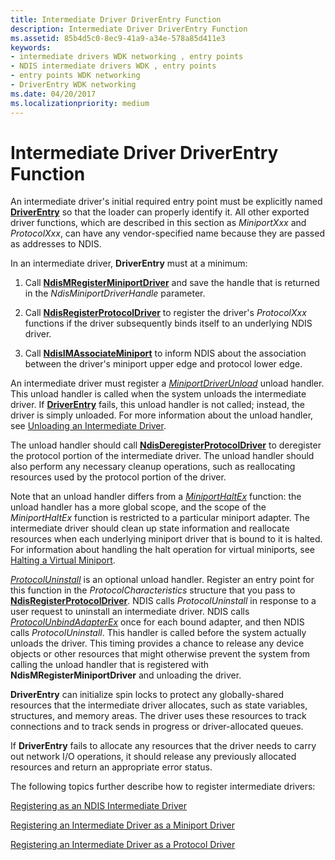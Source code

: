 ```yaml
---
title: Intermediate Driver DriverEntry Function
description: Intermediate Driver DriverEntry Function
ms.assetid: 85b4d5c0-8ec9-41a9-a34e-578a85d411e3
keywords:
- intermediate drivers WDK networking , entry points
- NDIS intermediate drivers WDK , entry points
- entry points WDK networking
- DriverEntry WDK networking
ms.date: 04/20/2017
ms.localizationpriority: medium
---
```


# Intermediate Driver DriverEntry Function





An intermediate driver's initial required entry point must be explicitly named [**DriverEntry**](https://msdn.microsoft.com/library/windows/hardware/ff544113) so that the loader can properly identify it. All other exported driver functions, which are described in this section as *MiniportXxx* and *ProtocolXxx*, can have any vendor-specified name because they are passed as addresses to NDIS.

In an intermediate driver, **DriverEntry** must at a minimum:

1.  Call [**NdisMRegisterMiniportDriver**](https://msdn.microsoft.com/library/windows/hardware/ff563654) and save the handle that is returned in the *NdisMiniportDriverHandle* parameter.

2.  Call [**NdisRegisterProtocolDriver**](https://msdn.microsoft.com/library/windows/hardware/ff564520) to register the driver's *ProtocolXxx* functions if the driver subsequently binds itself to an underlying NDIS driver.

3.  Call [**NdisIMAssociateMiniport**](https://msdn.microsoft.com/library/windows/hardware/ff562717) to inform NDIS about the association between the driver's miniport upper edge and protocol lower edge.

An intermediate driver must register a [*MiniportDriverUnload*](https://msdn.microsoft.com/library/windows/hardware/ff559378) unload handler. This unload handler is called when the system unloads the intermediate driver. If [**DriverEntry**](https://msdn.microsoft.com/library/windows/hardware/ff544113) fails, this unload handler is not called; instead, the driver is simply unloaded. For more information about the unload handler, see [Unloading an Intermediate Driver](unloading-an-intermediate-driver.md).

The unload handler should call [**NdisDeregisterProtocolDriver**](https://msdn.microsoft.com/library/windows/hardware/ff561743) to deregister the protocol portion of the intermediate driver. The unload handler should also perform any necessary cleanup operations, such as reallocating resources used by the protocol portion of the driver.

Note that an unload handler differs from a [*MiniportHaltEx*](https://msdn.microsoft.com/library/windows/hardware/ff559388) function: the unload handler has a more global scope, and the scope of the *MiniportHaltEx* function is restricted to a particular miniport adapter. The intermediate driver should clean up state information and reallocate resources when each underlying miniport driver that is bound to it is halted. For information about handling the halt operation for virtual miniports, see [Halting a Virtual Miniport](halting-a-virtual-miniport.md).

[*ProtocolUninstall*](https://msdn.microsoft.com/library/windows/hardware/ff570279) is an optional unload handler. Register an entry point for this function in the *ProtocolCharacteristics* structure that you pass to [**NdisRegisterProtocolDriver**](https://msdn.microsoft.com/library/windows/hardware/ff564520). NDIS calls *ProtocolUninstall* in response to a user request to uninstall an intermediate driver. NDIS calls [*ProtocolUnbindAdapterEx*](https://msdn.microsoft.com/library/windows/hardware/ff570278) once for each bound adapter, and then NDIS calls *ProtocolUninstall*. This handler is called before the system actually unloads the driver. This timing provides a chance to release any device objects or other resources that might otherwise prevent the system from calling the unload handler that is registered with **NdisMRegisterMiniportDriver** and unloading the driver.

**DriverEntry** can initialize spin locks to protect any globally-shared resources that the intermediate driver allocates, such as state variables, structures, and memory areas. The driver uses these resources to track connections and to track sends in progress or driver-allocated queues.

If **DriverEntry** fails to allocate any resources that the driver needs to carry out network I/O operations, it should release any previously allocated resources and return an appropriate error status.

The following topics further describe how to register intermediate drivers:

[Registering as an NDIS Intermediate Driver](registering-as-an-ndis-intermediate-driver.md)

[Registering an Intermediate Driver as a Miniport Driver](registering-an-intermediate-driver-as-a-miniport-driver.md)

[Registering an Intermediate Driver as a Protocol Driver](registering-an-intermediate-driver-as-a-protocol.md)

 

 





